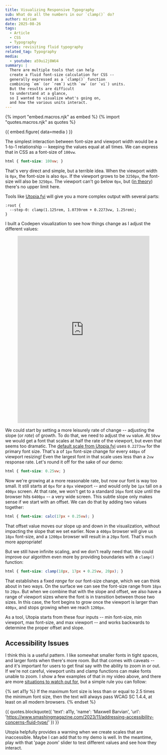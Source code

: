 ```yaml
---
title: Visualizing Responsive Typography
sub: What do all the numbers in our `clamp()` do?
author: miriam
date: 2025-08-26
tags:
  - Article
  - CSS
  - Typography
series: revisiting fluid typography
related_tag: Typography
media:
  - youtube: a59ui2j8WU4
summary: |
  There are multiple tools that can help
  create a fluid font-size calculation for CSS --
  generally expressed as a `clamp()` function
  combining `em` (or `rem`) with `vw` (or `vi`) units.
  But the results are difficult
  to understand at a glance,
  so I wanted to visualize what's going on,
  and how the various units interact.
---
```


{% import "embed.macros.njk" as embed %}
{% import "quotes.macros.njk" as quotes %}

{{ embed.figure(
  data=media
) }}

The simplest interaction
between font-size and viewport width
would be a 1-to-1 relationship --
keeping the values equal at all times.
We can express that in CSS
as a font-size of `100vw`.

```css
html { font-size: 100vw; }
```

That's very direct and simple,
but a terrible idea.
When the viewport width is `0px`,
the font-size is also `0px`.
If the viewport grows to be `3250px`,
the font-size will also be `3250px`.
The viewport can't go below `0px`,
but
([in theory](https://meyerweb.com/eric/thoughts/2025/08/07/infinite-pixels/))
there's no upper limit here.

Tools like [Utopia.fyi](https://utopia.fyi/type/calculator/)
will give you a more complex output
with several parts:

```
:root {
  --step-0: clamp(1.125rem, 1.0739rem + 0.2273vw, 1.25rem);
}
```

I built a Codepen visualization
to see how things change
as I adjust the different values:

<figure>
<iframe height="600" style="width: 100%;" scrolling="no" title="Responsive Type Visualization" src="https://codepen.io/editor/miriamsuzanne/embed/0198be16-c4b8-71e7-9b81-15c2589c463f?default-tab=result" frameborder="no" loading="lazy" allowtransparency="true" allowfullscreen="true">
  See the Pen <a href="https://codepen.io/editor/miriamsuzanne/pen/0198be16-c4b8-71e7-9b81-15c2589c463f">
  Responsive Type Visualization</a> by Miriam Suzanne (<a href="https://codepen.io/miriamsuzanne">@miriamsuzanne</a>)
  on <a href="https://codepen.io">CodePen</a>.
</iframe>
</figure>

We could start by setting
a more leisurely rate of change --
adjusting the slope (or _rate_) of growth.
To do that,
we need to adjust the `vw` value.
At `50vw` we would get a font that scales
at half the rate of the viewport,
but even that seems too dramatic.
The [default scale from Utopia.fyi](https://utopia.fyi/type/calculator/)
uses `0.2273vw` for the primary font size.
That's a of `1px` font-size change for every
`440px` of viewport resizing!
Even the largest font in that scale
uses less than a `2vw` response rate.
Let's round it off for the sake of our demo:

```css
html { font-size: 0.25vw; }
```

Now we're growing at a more reasonable rate,
but now our font is way too small.
It still starts at `0px`
for a `0px` viewport --
and would only be `1px` tall
on a `400px` screen.
At that rate,
we won't get to a standard `16px` font size
until the browser hits `6400px` --
a very wide screen.
This subtle slope only makes sense
if we start with an offset.
We can do that by adding two values together:

```css
html { font-size: calc(17px + 0.25vw); }
```

That offset value moves our slope
up and down in the visualization,
without impacting the slope that we set earlier.
Now a `400px` browser
will give us `18px` font-size,
and a `1200px` browser
will result in a `20px` font.
That's much more appropriate!

But we still have infinite scaling,
and we don't really need that.
We could improve our algorithm even more
by providing boundaries with a `clamp()` function:

```css
html { font-size: clamp(18px, 17px + 0.25vw, 20px); }
```

That establishes a fixed _range_
for our font-size change,
which we can think about in two ways.
On the surface we can see the font-size range
from `18px` to `20px`.
But when we combine that with the slope
and offset,
we also have a range of viewport sizes
where the font is in transition
between those two sizes.
In this case,
the font begins to grow
once the viewport is larger than `400px`,
and stops growing when we reach `1200px`.

As a tool,
Utopia starts from these four inputs --
min font-size, min viewport,
max font-size, and max viewport --
and works backwards to determine
the proper offset and slope.

## Accessibility Issues

I think this is a useful pattern.
I like somewhat smaller fonts
in tight spaces,
and larger fonts when there's more room.
But that comes with caveats --
and it's important for users to get final say
with the ability to zoom in or out.
If we're not careful,
viewport units and clamp functions
can make fonts unable to zoom.
I show a few examples of that in my video above,
and there are more
[situations to watch out for](https://www.smashingmagazine.com/2023/11/addressing-accessibility-concerns-fluid-type/),
but a simple rule you can follow:

{% set a11y %}
If the maximum font size is less than or equal to
2.5 times the minimum font size,
then the text will always pass WCAG SC 1.4.4,
at least on all modern browsers.
{% endset %}

{{ quotes.blockquote({
  'text': a11y,
  'name': 'Maxwell Barvian',
  'url': 'https://www.smashingmagazine.com/2023/11/addressing-accessibility-concerns-fluid-type/'
}) }}

Utopia helpfully provides a warning
when we create scales that are inaccessible.
Maybe I can add that to my demo is well.
In the meantime,
play with that 'page zoom' slider
to test different values
and see how they interact.
